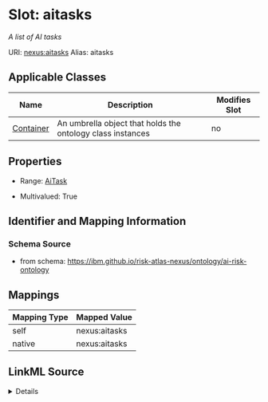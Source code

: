 

# Slot: aitasks


_A list of AI tasks_





URI: [nexus:aitasks](https://ibm.github.io/risk-atlas-nexus/ontology/aitasks)
Alias: aitasks

<!-- no inheritance hierarchy -->





## Applicable Classes

| Name | Description | Modifies Slot |
| --- | --- | --- |
| [Container](Container.md) | An umbrella object that holds the ontology class instances |  no  |







## Properties

* Range: [AiTask](AiTask.md)

* Multivalued: True





## Identifier and Mapping Information







### Schema Source


* from schema: https://ibm.github.io/risk-atlas-nexus/ontology/ai-risk-ontology




## Mappings

| Mapping Type | Mapped Value |
| ---  | ---  |
| self | nexus:aitasks |
| native | nexus:aitasks |




## LinkML Source

<details>
```yaml
name: aitasks
description: A list of AI tasks
from_schema: https://ibm.github.io/risk-atlas-nexus/ontology/ai-risk-ontology
rank: 1000
alias: aitasks
owner: Container
domain_of:
- Container
range: AiTask
multivalued: true
inlined: true
inlined_as_list: true

```
</details>

